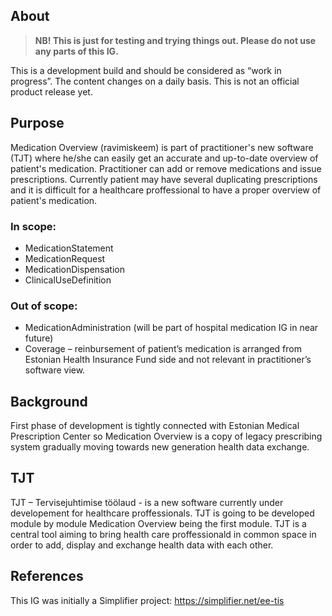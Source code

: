 ## About

>
> **NB! This is just for testing and trying things out. Please do not use any parts of this IG.**
>

This is a development build and should be considered as “work in progress”. The content changes on a daily basis. This is not an official product release yet.

## Purpose

Medication Overview (ravimiskeem) is part of practitioner's new software (TJT) where he/she can easily get an accurate and up-to-date overview of patient's medication. Practitioner can add or remove medications and issue prescriptions. Currently patient may have several duplicating prescriptions and it is difficult for a healthcare proffessional to have a proper overview of patient's medication. 

### In scope:

-	MedicationStatement
-	MedicationRequest
-	MedicationDispensation
-   ClinicalUseDefinition

### Out of scope:

-	MedicationAdministration (will be part of hospital medication IG in near future)
-	Coverage – reinbursement of patient’s medication is arranged from Estonian Health Insurance Fund side and not relevant in practitioner’s software view.

## Background

First phase of development is tightly connected with Estonian Medical Prescription Center so Medication Overview is a copy of legacy prescribing system gradually moving towards new generation health data exchange.

## TJT

TJT – Tervisejuhtimise töölaud - is a new software currently under developement for healthcare proffessionals. TJT is going to be developed module by module Medication Overview being the first module. TJT is a central tool aiming to bring health care proffessionald in common space in order to add, display and exchange health data with each other.


## References

This IG was initially a Simplifier project: https://simplifier.net/ee-tis 
